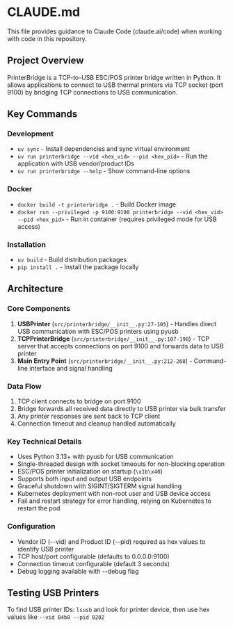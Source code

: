# CLAUDE.md

This file provides guidance to Claude Code (claude.ai/code) when working with code in this repository.

## Project Overview

PrinterBridge is a TCP-to-USB ESC/POS printer bridge written in Python. It allows applications to connect to USB thermal printers via TCP socket (port 9100) by bridging TCP connections to USB communication.

## Key Commands

### Development

- `uv sync` - Install dependencies and sync virtual environment
- `uv run printerbridge --vid <hex_vid> --pid <hex_pid>` - Run the application with USB vendor/product IDs
- `uv run printerbridge --help` - Show command-line options

### Docker

- `docker build -t printerbridge .` - Build Docker image
- `docker run --privileged -p 9100:9100 printerbridge --vid <hex_vid> --pid <hex_pid>` - Run in container (requires privileged mode for USB access)

### Installation

- `uv build` - Build distribution packages
- `pip install .` - Install the package locally

## Architecture

### Core Components

1. **USBPrinter** (`src/printerbridge/__init__.py:27-105`) - Handles direct USB communication with ESC/POS printers using pyusb
2. **TCPPrinterBridge** (`src/printerbridge/__init__.py:107-198`) - TCP server that accepts connections on port 9100 and forwards data to USB printer
3. **Main Entry Point** (`src/printerbridge/__init__.py:212-268`) - Command-line interface and signal handling

### Data Flow

1. TCP client connects to bridge on port 9100
2. Bridge forwards all received data directly to USB printer via bulk transfer
3. Any printer responses are sent back to TCP client
4. Connection timeout and cleanup handled automatically

### Key Technical Details

- Uses Python 3.13+ with pyusb for USB communication
- Single-threaded design with socket timeouts for non-blocking operation
- ESC/POS printer initialization on startup (`\x1b\x40`)
- Supports both input and output USB endpoints
- Graceful shutdown with SIGINT/SIGTERM signal handling
- Kubernetes deployment with non-root user and USB device access
- Fail and restart strategy for error handling, relying on Kubernetes to restart the pod

### Configuration

- Vendor ID (--vid) and Product ID (--pid) required as hex values to identify USB printer
- TCP host/port configurable (defaults to 0.0.0.0:9100)
- Connection timeout configurable (default 3 seconds)
- Debug logging available with --debug flag

## Testing USB Printers

To find USB printer IDs: `lsusb` and look for printer device, then use hex values like `--vid 04b8 --pid 0202`
